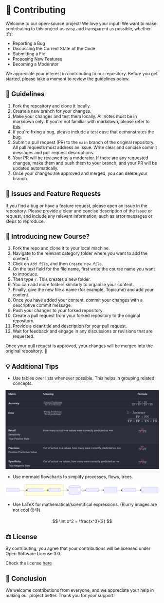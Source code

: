 # 📝 Contributing

Welcome to our open-source project! We love your input! We want to make contributing to this project as easy and transparent as possible, whether it's:

- Reporting a Bug
- Discussing the Current State of the Code
- Submitting a Fix
- Proposing New Features
- Becoming a Moderator

We appreciate your interest in contributing to our repository. Before you get started, please take a moment to review the guidelines below.


## 🚀 Guidelines

1. Fork the repository and clone it locally.
2. Create a new branch for your changes.
3. Make your changes and test them locally. All notes must be in markdown only. If you're not familiar with markdown, please refer to [this](https://gdscbpdc.github.io/2022-2023/02_Markdown/).
4. If you're fixing a bug, please include a test case that demonstrates the bug.
5. Submit a pull request (PR) to the `main` branch of the original repository. All pull requests must address an issue. Write clear and concise commit messages and pull request descriptions.
6. Your PR will be reviewed by a moderator. If there are any requested changes, make them and push them to your branch, and your PR will be updated automatically.
7. Once your changes are approved and merged, you can delete your branch.

## 🤔 Issues and Feature Requests

If you find a bug or have a feature request, please open an issue in the repository. Please provide a clear and concise description of the issue or request, and include any relevant information, such as error messages or steps to reproduce.

## 🤩 Introducing new Course?
1. Fork the repo and clone it to your local machine.
2. Navigate to the relevant category folder where you want to add the content.
3. Click on `Add file`, and then `Create new file`.
4. On the text field for the file name, first write the course name you want to introduce.
5. Then type `/`. This creates a new folder.
6. You can add more folders similarly to organize your content.
7. Finally, give the new file a name (for example, Topic.md) and add your content.
8. Once you have added your content, commit your changes with a descriptive commit message.
9. Push your changes to your forked repository.
10. Create a pull request from your forked repository to the original repository.
11. Provide a clear title and description for your pull request.
12. Wait for feedback and engage in any discussions or revisions that are requested.

Once your pull request is approved, your changes will be merged into the original repository. 🥳

## 💡 Additional Tips

- Use tables over lists whenever possible. This helps in grouping related concepts.

![example table](assets/example_table.png)

- Use mermaid flowcharts to simplify processes, flows, trees. 

![example mermaid](assets/example_mermaid.svg)

- Use LaTeX for mathematical/scientifical expressions. (Blurry images are not cool 😔👎)

$$
\int x^2 = \frac{x^3}{3}
$$

## ⚖️ License

By contributing, you agree that your contributions will be licensed under Open Software License 3.0.

Check the license [here](https://github.com/uni-notes/uni-notes/blob/main/license)

## 👋 Conclusion

We welcome contributions from everyone, and we appreciate your help in making our project better. Thank you for your support!
